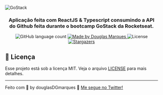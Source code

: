 <img alt="GoStack" src="https://storage.googleapis.com/golden-wind/bootcamp-gostack/header-desafios.png" />

<h3 align="center">
  Aplicação feita com ReactJS & Typescript consumindo a API do Github feita durante o bootcamp GoStack da Rocketseat.
</h3>

<p align="center">
  <img alt="GitHub language count" src="https://img.shields.io/github/languages/count/Douglas-Marques/gostack11-github-explorer?color=%2304D361">

  <a href="https://www.linkedin.com/in/douglasDGmarques">
    <img alt="Made by Douglas Marques" src="https://img.shields.io/badge/made%20by-douglasDGmarques-%2304D361">
  </a>

  <img alt="License" src="https://img.shields.io/badge/license-MIT-%2304D361">

  <a href="https://github.com/Douglas-Marques/gostack11-github-explorer/stargazers">
    <img alt="Stargazers" src="https://img.shields.io/github/stars/Douglas-Marques/gostack11-github-explorer?style=social">
  </a>
</p>

## :memo: Licença

Esse projeto está sob a licença MIT. Veja o arquivo [LICENSE](LICENSE) para mais detalhes.

---

Feito com 💜 by douglasDGmarques :wave: [Me segue no Twitter!](https://twitter.com/douglasDGmrx)
